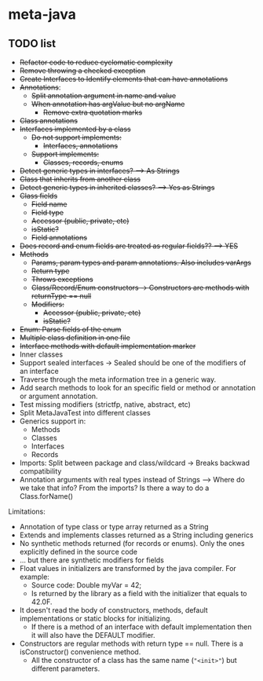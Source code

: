 # meta-java

## TODO list

* ~~Refactor code to reduce cyclomatic complexity~~
* ~~Remove throwing a checked exception~~
* ~~Create Interfaces to Identify elements that can have annotations~~
* ~~Annotations~~:
    * ~~Split annotation argument in name and value~~
    * ~~When annotation has argValue but no argName~~
        * ~~Remove extra quotation marks~~
* ~~Class annotations~~
* ~~Interfaces implemented by a class~~
    * ~~Do not support implements:~~
        * ~~Interfaces, annotations~~
    * ~~Support implements:~~
        * ~~Classes, records, enums~~
* ~~Detect generic types in interfaces? --> As Strings~~
* ~~Class that inherits from another class~~
* ~~Detect generic types in inherited classes? --> Yes as Strings~~
* ~~Class fields~~
    * ~~Field name~~
    * ~~Field type~~
    * ~~Accessor (public, private, etc)~~
    * ~~isStatic?~~
    * ~~Field annotations~~
* ~~Does record and enum fields are treated as regular fields?? --> YES~~
* ~~Methods~~
    * ~~Params, param types and param annotations. Also includes varArgs~~
    * ~~Return type~~
    * ~~Throws exceptions~~
    * ~~Class/Record/Enum constructors -> Constructors are methods with returnType == null~~
    * ~~Modifiers:~~
        * ~~Accessor (public, private, etc)~~
        * ~~isStatic?~~
* ~~Enum: Parse fields of the enum~~
* ~~Multiple class definition in one file~~
* ~~Interface methods with default implementation marker~~
* Inner classes
* Support sealed interfaces -> Sealed should be one of the modifiers of an interface
* Traverse through the meta information tree in a generic way.
* Add search methods to look for an specific field or method or annotation or argument annotation.
* Test missing modifiers (strictfp, native, abstract, etc)
* Split MetaJavaTest into different classes
* Generics support in:
    * Methods
    * Classes
    * Interfaces
    * Records
* Imports: Split between package and class/wildcard -> Breaks backwad compatibility
* Annotation arguments with real types instead of Strings --> Where do we take that info? From the imports? Is there a way to do a
  Class.forName()

Limitations:

* Annotation of type class or type array returned as a String
* Extends and implements classes returned as a String including generics
* No synthetic methods returned (for records or enums). Only the ones explicitly defined in the source code
* ... but there are synthetic modifiers for fields
* Float values in initializers are transformed by the java compiler. For example:
    * Source code: Double myVar = 42;
    * Is returned by the library as a field with the initializer that equals to 42.0F.
* It doesn't read the body of constructors, methods, default implementations or static blocks for initializing.
    * If there is a method of an interface with default implementation then it will also have the DEFAULT modifier.
* Constructors are regular methods with return type == null. There is a isConstructor() convenience method.
    * All the constructor of a class has the same name (`"<init>"`) but different parameters.

